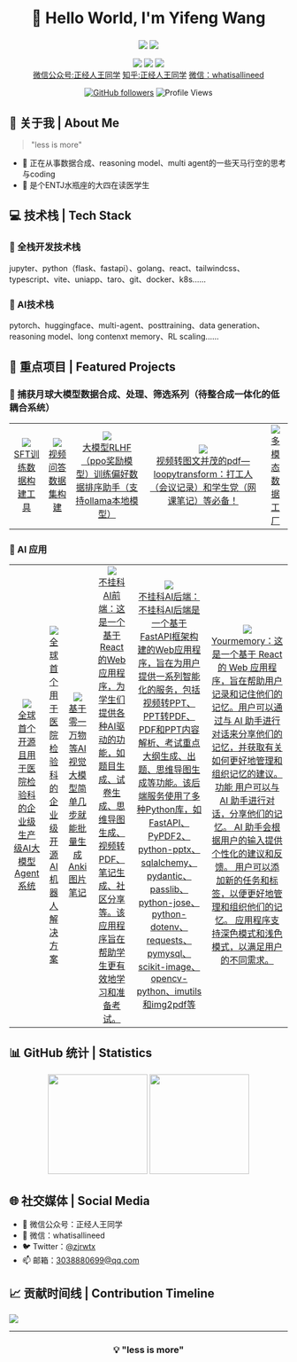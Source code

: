 <div align="center">
  
# 🌟 Hello World, I'm Yifeng Wang
### 

![](https://img.shields.io/badge/Focus-Artificial_General_Intelligence-BE2EDD)
![](https://img.shields.io/badge/Role-AI_Engineer_Researcher-20B2AA)

<p>
  <a href="https://x.com/zjrwtx"><img src="https://img.shields.io/badge/Twitter-ffffff?style=for-the-badge&logo=twitter&logoColor=black"/></a>
  <a href="mailto:3038880699@qq.com"><img src="https://img.shields.io/badge/Email-ffffff?style=for-the-badge&logo=gmail&logoColor=black"/></a>
  <a href="https://github.com/zjrwtx"><img src="https://img.shields.io/badge/GitHub-ffffff?style=for-the-badge&logo=github&logoColor=black"/></a>
  <br/>
  <a href="https://mp.weixin.qq.com/s/iHMUPWsXQjUfImx-oCu53Q">微信公众号:正经人王同学</a>
  <a href="https://www.zhihu.com/people/30-95-6-63">知乎:正经人王同学</a>
  <a href="https://x.com/zjrwtx">微信：whatisallineed</a>
  
  
</p>

[![GitHub followers](https://img.shields.io/github/followers/zjrwtx?style=social)](https://github.com/zjrwtx)
![Profile Views](https://komarev.com/ghpvc/?username=zjrwtx&color=blueviolet)

</div>

## 🎯 关于我 | About Me 

> "less is more"

- 🔭 正在从事数据合成、reasoning model、multi agent的一些天马行空的思考与coding
- 🌱 是个ENTJ水瓶座的大四在读医学生

## 💻 技术栈 | Tech Stack

### 🤖 全栈开发技术栈
jupyter、python（flask、fastapi）、golang、react、tailwindcss、typescript、vite、uniapp、taro、git、docker、k8s......


### 🤖 AI技术栈
pytorch、huggingface、multi-agent、posttraining、data generation、reasoning model、long contenxt memory、RL scaling......


## 🚀 重点项目 | Featured Projects

### 🤖 捕获月球大模型数据合成、处理、筛选系列（待整合成一体化的低耦合系统）
<table>
  <tr>
    <td align="center">
      <a href="https://github.com/zjrwtx/SFT-data-builder">
        <img src="https://img.shields.io/badge/-SFT_Data_Builder-9B59B6?style=flat-square&logo=python&logoColor=white"/>
        <br />SFT训练数据构建工具
      </a>
    </td>
    <td align="center">
      <a href="https://github.com/zjrwtx/VideoQA_databuilder">
        <img src="https://img.shields.io/badge/-VideoQA_Builder-3498DB?style=flat-square&logo=python&logoColor=white"/>
        <br />视频问答数据集构建
      </a>
    </td>
      <td align="center">
      <a href="https://github.com/zjrwtx/preference_databuilder">
        <img src="https://img.shields.io/badge/-preference_databuilder-2ECC71?style=flat-square&logo=python&logoColor=white"/>
        <br />大模型RLHF（ppo奖励模型）训练偏好数据排序助手（支持ollama本地模型）
      </a>
    </td>
    </td>
      <td align="center">
      <a href="https://github.com/zjrwtx/videotopdf_ui">
        <img src="https://img.shields.io/badge/-videotopdf_ui-2ECC71?style=flat-square&logo=python&logoColor=white"/>
        <br />视频转图文并茂的pdf—loopytransform：打工人（会议记录）和学生党（网课笔记）等必备！
      </a>
    </td>
    <td align="center">
      <a href="https://github.com/zjrwtx/Multimodal-data-factory-agent">
        <img src="https://img.shields.io/badge/-Multimodal_Agent-2ECC71?style=flat-square&logo=python&logoColor=white"/>
        <br />多模态数据工厂
      </a>
    </td>
  </tr>
</table>

### 🎯 AI 应用
<table>
  <tr>
    <td align="center">
      <a href="https://github.com/zjrwtx/Yijian-Agent">
        <img src="https://img.shields.io/badge/-Yijian_Agent-E74C3C?style=flat-square&logo=python&logoColor=white"/>
        <br />全球首个开源且用于医院检验科的企业级生产级AI大模型Agent系统
      </a>
    </td>
     <td align="center">
      <a href="https://github.com/zjrwtx/Yijian-A1robot">
        <img src="https://img.shields.io/badge/-Yijian-A1robot-E74C3C?style=flat-square&logo=python&logoColor=white"/>
        <br />全球首个用于医院检验科的企业级开源AI机器人解决方案
      </a>
    </td>
    <td align="center">
      <a href="https://github.com/zjrwtx/AIgene_anki">
        <img src="https://img.shields.io/badge/-AIgene_anki-F1C40F?style=flat-square&logo=python&logoColor=white"/>
        <br />基于零一万物等AI视觉大模型简单几步就能批量生成Anki图片笔记
      </a>
    </td>
    <td align="center">
      <a href="https://github.com/zjrwtx/jwtdemo">
        <img src="https://img.shields.io/badge/-不挂科AI前端-16A085?style=flat-square&logo=python&logoColor=white"/>
        <br />不挂科AI前端：这是一个基于React的Web应用程序，为学生们提供各种AI驱动的功能，如题目生成、试卷生成、思维导图生成、视频转PDF、笔记生成、社区分享等。该应用程序旨在帮助学生更有效地学习和准备考试。
      </a>
    </td>
      <td align="center">
      <a href="https://github.com/zjrwtx/Pass_the_exam">
        <img src="https://img.shields.io/badge/-不挂科AI后端-16A085?style=flat-square&logo=python&logoColor=white"/>
        <br />不挂科AI后端：不挂科AI后端是一个基于FastAPI框架构建的Web应用程序，旨在为用户提供一系列智能化的服务，包括视频转PPT、PPT转PDF、PDF和PPT内容解析、考试重点大纲生成、出题、思维导图生成等功能。该后端服务使用了多种Python库，如FastAPI、PyPDF2、python-pptx、sqlalchemy、pydantic、passlib、python-jose、python-dotenv、requests、pymysql、scikit-image、opencv-python、imutils和img2pdf等
      </a>
    </td>
      <td align="center">
      <a href="https://github.com/zjrwtx/yourmemory_v1">
        <img src="https://img.shields.io/badge/-Yourmemory-16A085?style=flat-square&logo=python&logoColor=white"/>
        <br />Yourmemory：这是一个基于 React 的 Web 应用程序，旨在帮助用户记录和记住他们的记忆。用户可以通过与 AI 助手进行对话来分享他们的记忆，并获取有关如何更好地管理和组织记忆的建议。 功能 用户可以与 AI 助手进行对话，分享他们的记忆。 AI 助手会根据用户的输入提供个性化的建议和反馈。 用户可以添加新的任务和标签，以便更好地管理和组织他们的记忆。 应用程序支持深色模式和浅色模式，以满足用户的不同需求。
      </a>
    </td>
  </tr>
</table>

## 📊 GitHub 统计 | Statistics

<div align="center">
  <img height="180em" src="https://github-readme-stats.vercel.app/api?username=zjrwtx&show_icons=true&theme=radical&include_all_commits=true&count_private=true"/>
  <img height="180em" src="https://github-readme-stats.vercel.app/api/top-langs/?username=zjrwtx&layout=compact&langs_count=8&theme=radical"/>
</div>

## 🌐 社交媒体 | Social Media

- 💬 微信公众号：正经人王同学
- 📱 微信：whatisallineed
- 🐦 Twitter：[@zjrwtx](https://x.com/zjrwtx)
- 📫 邮箱：3038880699@qq.com

## 📈 贡献时间线 | Contribution Timeline
![](https://github-readme-activity-graph.vercel.app/graph?username=zjrwtx&theme=dracula)


---

<div align="center">
  
### 💡 "less is more"


</div>
